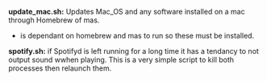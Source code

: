 **update_mac.sh:** Updates Mac_OS and any software installed on a mac through Homebrew of mas.

- is dependant on homebrew and mas to run so these must be installed.






**spotify.sh:** if Spotifyd is left running for a long time it has a tendancy to not output sound wwhen playing. This is a very simple script to kill both processes then relaunch them.

